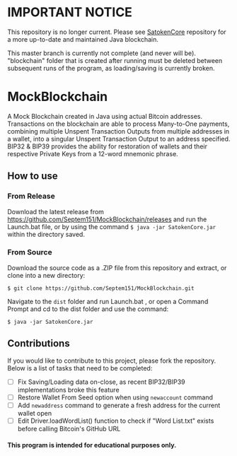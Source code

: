 # IMPORTANT NOTICE
This repository is no longer current. Please see [SatokenCore](https://github.com/Septem151/SatokenCore) repository for a more up-to-date and maintained Java blockchain.

This master branch is currently not complete (and never will be). "blockchain" folder that is created after running must be deleted between subsequent runs of the program, as loading/saving is currently broken.

# MockBlockchain
A Mock Blockchain created in Java using actual Bitcoin addresses. Transactions on the blockchain are able to process Many-to-One payments, combining multiple Unspent Transaction Outputs from multiple addresses in a wallet, into a singular Unspent Transaction Output to an address specified. BIP32 & BIP39 provides the ability for restoration of wallets and their respective Private Keys from a 12-word mnemonic phrase.


## How to use
### From Release
Download the latest release from https://github.com/Septem151/MockBlockchain/releases and run the Launch.bat file, or by using the command
`$ java -jar SatokenCore.jar` within the directory saved.

### From Source
Download the source code as a .ZIP file from this repository and extract, or clone into a new directory:

```$ git clone https://github.com/Septem151/MockBlockchain.git```

Navigate to the ```dist``` folder and run Launch.bat , or open a Command Prompt and cd to the dist folder and use the command:

```$ java -jar SatokenCore.jar```

## Contributions
If you would like to contribute to this project, please fork the repository. Below is a list of tasks that need to be completed:
- [ ] Fix Saving/Loading data on-close, as recent BIP32/BIP39 implementations broke this feature
- [ ] Restore Wallet From Seed option when using `newaccount` command
- [ ] Add `newaddress` command to generate a fresh address for the current wallet open
- [ ] Edit Driver.loadWordList() function to check if "Word List.txt" exists before calling Bitcoin's GitHub URL

#### This program is intended for educational purposes only.
